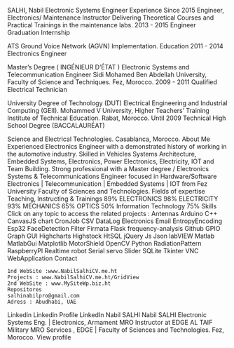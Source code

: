 
SALHI, Nabil
Electronic Systems Engineer
Experience
Since 2015
Engineer, Electronics/ Maintenance Instructor
Delivering Theoretical Courses and Practical Trainings in the maintenance labs.
2013 - 2015
Engineer Graduation Internship

ATS Ground Voice Network (AGVN) Implementation.
Education
2011 - 2014
Electronics Engineer

Master’s Degree ( INGÉNIEUR D’ÉTAT )
Electronic Systems and Telecommunication Engineer
Sidi Mohamed Ben Abdellah University,
Faculty of Science and Techniques. Fez, Morocco.
2009 - 2011
Qualified Electrical Technician

University Degree of Technology (DUT)
Electrical Engineering and Industrial Computing (GEII).
Mohammed V University,
Higher Teachers’ Training Institute of Technical Education. Rabat, Morocco.
Until 2009
Technical High School Degree (BACCALAURÉAT)

Science and Electrical Technologies. Casablanca, Morocco.
About Me
Experienced Electronics Engineer with a demonstrated history of working in the automotive industry. Skilled in Vehicles Systems Architecture, Embedded Systems, Electronics, Power Electronics, Electricity, IOT and Team Building. Strong professional with a Master degree / Electronics Systems & Telecommunications Engineer focused in Hardware/Software Electronics | Telecommunication | Embedded Systems | IOT from Fez University Faculty of Sciences and Technologies.
Fields of expertise
Teaching, Instructing & Trainings 89%
ELECTRONICS 98%
ELECTRICITY 93%
MECHANICS 65%
OPTICS 50%
Information Technology 75%
Skills
Click on any topic to access the related projects :
Antennas Arduino C++ CanvasJS chart CronJob CSV DataLog Electronics Email EntropyEncoding Esp32 FaceDetection Filter Firmata Flask frequency-analysis Github GPIO Graph GUI Highcharts Highstock HtSQL jQuery Js Json labVIEW Matlab MatlabGui Matplotlib MotorShield OpenCV Python RadiationPattern RaspberryPI Realtime robot Serial servo Slider SQLite Tkinter VNC WebApplication
Contact

    1nd WebSite :www.NabilSalhiCV.me.ht
    Projects : www.NabilSalhiCV.me.ht/GridView
    2nd WebSite : www.MySiteWp.biz.ht
    Repositores
    salhinabilpro@gmail.com
    Adress : Abudhabi, UAE

Linkedin
Linkedin Profile
LinkedIn
Nabil SALHI
Nabil SALHI
Electronic Systems Eng. | Electronics, Armament MRO Instructor at EDGE
AL TAIF Military MRO Services , EDGE | Faculty of Sciences and Technologies. Fez, Morocco.
View profile
